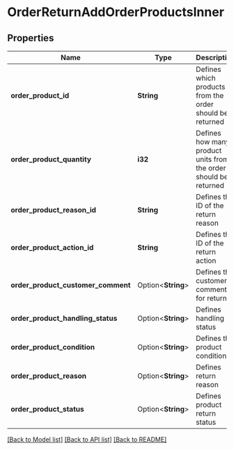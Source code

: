 # OrderReturnAddOrderProductsInner

## Properties

Name | Type | Description | Notes
------------ | ------------- | ------------- | -------------
**order_product_id** | **String** | Defines which products from the order should be returned | 
**order_product_quantity** | **i32** | Defines how many product units from the order should be returned | 
**order_product_reason_id** | **String** | Defines the ID of the return reason | 
**order_product_action_id** | **String** | Defines the ID of the return action | 
**order_product_customer_comment** | Option<**String**> | Defines the customer's comment for return | [optional]
**order_product_handling_status** | Option<**String**> | Defines handling status | [optional]
**order_product_condition** | Option<**String**> | Defines the product condition | [optional]
**order_product_reason** | Option<**String**> | Defines return reason | [optional]
**order_product_status** | Option<**String**> | Defines product return status | [optional]

[[Back to Model list]](../README.md#documentation-for-models) [[Back to API list]](../README.md#documentation-for-api-endpoints) [[Back to README]](../README.md)


